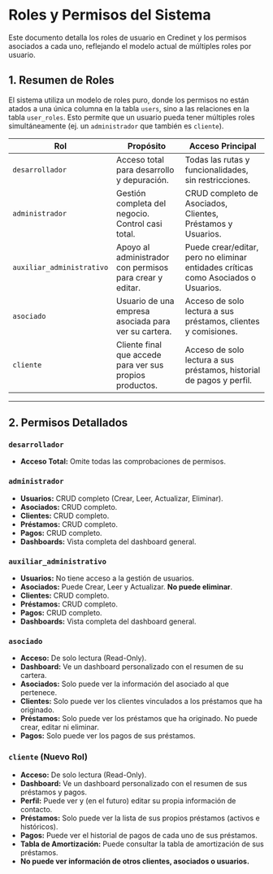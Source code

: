 # Roles y Permisos del Sistema

Este documento detalla los roles de usuario en Credinet y los permisos asociados a cada uno, reflejando el modelo actual de múltiples roles por usuario.

## 1. Resumen de Roles

El sistema utiliza un modelo de roles puro, donde los permisos no están atados a una única columna en la tabla `users`, sino a las relaciones en la tabla `user_roles`. Esto permite que un usuario pueda tener múltiples roles simultáneamente (ej. un `administrador` que también es `cliente`).

| Rol                       | Propósito                                                                    | Acceso Principal                                                                 |
|---------------------------|------------------------------------------------------------------------------|----------------------------------------------------------------------------------|
| `desarrollador`           | Acceso total para desarrollo y depuración.                                   | Todas las rutas y funcionalidades, sin restricciones.                            |
| `administrador`           | Gestión completa del negocio. Control casi total.                            | CRUD completo de Asociados, Clientes, Préstamos y Usuarios.                      |
| `auxiliar_administrativo` | Apoyo al administrador con permisos para crear y editar.                     | Puede crear/editar, pero no eliminar entidades críticas como Asociados o Usuarios. |
| `asociado`                | Usuario de una empresa asociada para ver su cartera.                         | Acceso de solo lectura a sus préstamos, clientes y comisiones.                   |
| `cliente`                 | Cliente final que accede para ver sus propios productos.         | Acceso de solo lectura a sus préstamos, historial de pagos y perfil.             |

---

## 2. Permisos Detallados

### `desarrollador`
- **Acceso Total:** Omite todas las comprobaciones de permisos.

### `administrador`
- **Usuarios:** CRUD completo (Crear, Leer, Actualizar, Eliminar).
- **Asociados:** CRUD completo.
- **Clientes:** CRUD completo.
- **Préstamos:** CRUD completo.
- **Pagos:** CRUD completo.
- **Dashboards:** Vista completa del dashboard general.

### `auxiliar_administrativo`
- **Usuarios:** No tiene acceso a la gestión de usuarios.
- **Asociados:** Puede Crear, Leer y Actualizar. **No puede eliminar**.
- **Clientes:** CRUD completo.
- **Préstamos:** CRUD completo.
- **Pagos:** CRUD completo.
- **Dashboards:** Vista completa del dashboard general.

### `asociado`
- **Acceso:** De solo lectura (Read-Only).
- **Dashboard:** Ve un dashboard personalizado con el resumen de su cartera.
- **Asociados:** Solo puede ver la información del asociado al que pertenece.
- **Clientes:** Solo puede ver los clientes vinculados a los préstamos que ha originado.
- **Préstamos:** Solo puede ver los préstamos que ha originado. No puede crear, editar ni eliminar.
- **Pagos:** Solo puede ver los pagos de sus préstamos.

### `cliente` (Nuevo Rol)
- **Acceso:** De solo lectura (Read-Only).
- **Dashboard:** Ve un dashboard personalizado con el resumen de sus préstamos y pagos.
- **Perfil:** Puede ver y (en el futuro) editar su propia información de contacto.
- **Préstamos:** Solo puede ver la lista de sus propios préstamos (activos e históricos).
- **Pagos:** Puede ver el historial de pagos de cada uno de sus préstamos.
- **Tabla de Amortización:** Puede consultar la tabla de amortización de sus préstamos.
- **No puede ver información de otros clientes, asociados o usuarios.**
